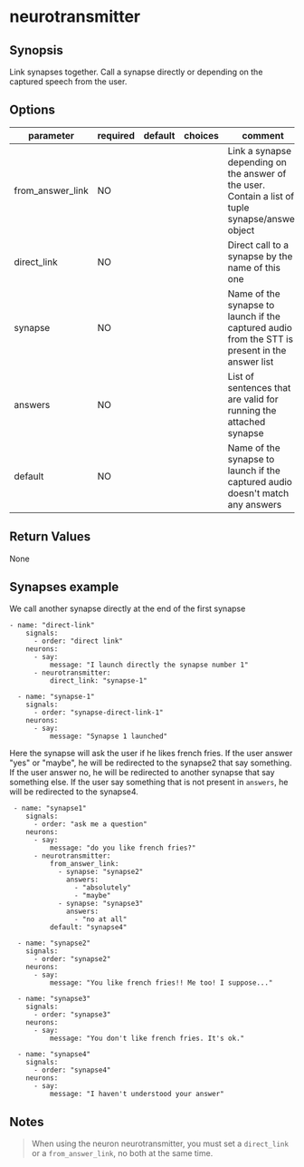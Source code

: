 # neurotransmitter

## Synopsis

Link synapses together. Call a synapse directly or depending on the captured speech from the user.

## Options

| parameter        | required | default | choices | comment                                                                                           |
|------------------|----------|---------|---------|---------------------------------------------------------------------------------------------------|
| from_answer_link | NO       |         |         | Link a synapse depending on the answer of the user. Contain a list of tuple synapse/answer object |
| direct_link      | NO       |         |         | Direct call to a synapse by the name of this one                                                  |
| synapse          | NO       |         |         | Name of the synapse to launch if the captured audio from the STT is present in the answer list    |
| answers          | NO       |         |         | List of sentences that are valid for running the attached synapse                                 |
| default          | NO       |         |         | Name of the synapse to launch if the captured audio doesn't match any answers                     |

## Return Values

None

## Synapses example

We call another synapse directly at the end of the first synapse
```
- name: "direct-link"
    signals:
      - order: "direct link"
    neurons:
      - say:
          message: "I launch directly the synapse number 1"
      - neurotransmitter:
          direct_link: "synapse-1"

  - name: "synapse-1"
    signals:
      - order: "synapse-direct-link-1"
    neurons:
      - say:
          message: "Synapse 1 launched"
```


Here the synapse will ask the user if he likes french fries. If the user answer "yes" or "maybe", he will be redirected to the synapse2 that say something.
If the user answer no, he will be redirected to another synapse that say something else.
If the user say something that is not present in `answers`, he will be redirected to the synapse4.

```
 - name: "synapse1"
    signals:
      - order: "ask me a question"
    neurons:
      - say:
          message: "do you like french fries?"
      - neurotransmitter:
          from_answer_link:
            - synapse: "synapse2"
              answers:
                - "absolutely"
                - "maybe"
            - synapse: "synapse3"
              answers:
                - "no at all"
          default: "synapse4"

  - name: "synapse2"
    signals:
      - order: "synapse2"
    neurons:
      - say:
          message: "You like french fries!! Me too! I suppose..."

  - name: "synapse3"
    signals:
      - order: "synapse3"
    neurons:
      - say:
          message: "You don't like french fries. It's ok."
      
  - name: "synapse4"
    signals:
      - order: "synapse4"
    neurons:
      - say:
          message: "I haven't understood your answer"
```

## Notes
> When using the neuron neurotransmitter, you must set a `direct_link` or a `from_answer_link`, no both at the same time.

